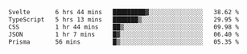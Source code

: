 <!--START_SECTION:waka-->

```txt
Svelte       6 hrs 44 mins   █████████▓░░░░░░░░░░░░░░░   38.62 %
TypeScript   5 hrs 13 mins   ███████▒░░░░░░░░░░░░░░░░░   29.95 %
CSS          1 hr 44 mins    ██▒░░░░░░░░░░░░░░░░░░░░░░   09.98 %
JSON         1 hr 7 mins     █▓░░░░░░░░░░░░░░░░░░░░░░░   06.40 %
Prisma       56 mins         █▒░░░░░░░░░░░░░░░░░░░░░░░   05.35 %
```

<!--END_SECTION:waka-->

